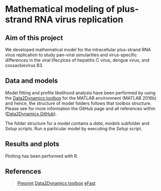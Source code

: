 # Mathematical modeling of plus-strand RNA virus replication

## Aim of this project
We developed mathematical model for the intracellular plus-strand RNA virus replication to study pan-viral simularities and virus-specific differences in the viral lifecylces of hepatitis C virus, dengue virus, and coxsackievirus B3.  

## Data and models

Model fitting and profile likelihood analysis have been performed by using the [Data2Dynamics toolbox]( https://academic.oup.com/bioinformatics/article/31/21/3558/195191) for the MATLAB environment (MATLAB 2016b) and hence, the structure of model folders follows that toolbox structure. Please see for more information the GitHub page and all references within ([Data2Dynamics GitHub](https://github.com/Data2Dynamics/d2d)).

The folder structure for a model contains a *data*, *models* subfolder and *Setup* scripts. Run a particular model by executing the *Setup* script. 

## Results and plots
Plotting has been performed with R.

## References
> [Preprint](https://www.biorxiv.org/content/10.1101/2022.07.25.501353v1.abstract)
> [Data2Dynamics toolbox]( https://academic.oup.com/bioinformatics/article/31/21/3558/195191)
> [eFast]( https://www.sciencedirect.com/science/article/abs/pii/S0022519308001896?via%3Dihub)
